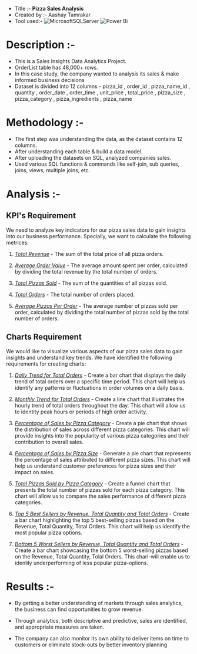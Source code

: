 * Title :-        **Pizza Sales Analysis**
* Created by :-   Aashay Tamrakar
* Tool used:-     ![MicrosoftSQLServer](https://img.shields.io/badge/Microsoft%20SQL%20Server-CC2927?style=for-the-badge&logo=microsoft%20sql%20server&logoColor=white) ![Power Bi](https://img.shields.io/badge/power_bi-F2C811?style=for-the-badge&logo=powerbi&logoColor=black)

# Description :- 

* This is a Sales Insights Data Analytics Project.
* OrderList table has 48,000+ rows.
* In this case study, the company wanted to analysis its sales & make informed business decisions
* Dataset is divided into 12 columns - pizza_id , order_id , pizza_name_id , quantity , order_date , order_time , unit_price , total_price , pizza_size , pizza_category , pizza_ingredients , pizza_name

# Methodology :- 

* The first step was understanding the data, as the dataset contains 12 columns. 
* After understanding each table & build a data model.
* After uploading the datasets on SQL, analyzed companies sales. 
* Used various SQL functions & commands like self-join, sub queries, joins, views, multiple joins, etc.

# Analysis :- 

## KPI's Requirement

We need to analyze key indicators for our pizza sales data to gain insights into our business performance. Specially, we want to calculate the following metrices:

1. <ins>*Total Revenue*</ins> - The sum of the total price of all pizza orders.

2. <ins>*Average Order Value*</ins> - The average amount spent per order, calculated by dividing the total revenue by the total number of orders.

3. <ins>*Total Pizzas Sold*</ins> - The sum of the quantities of all pizzas sold.

4. <ins>*Total Orders*</ins> - The total number of orders placed.

5. <ins>*Average Pizzas Per Order*</ins> - The average number of pizzas sold per order, calculated by dividing the total number of pizzas sold by the total number of orders.

## Charts Requirement

We would like to visualize various aspects of our pizza sales data to gain insights and understand key trends. We have identified the following requirements for creating charts:

1. <ins>*Daily Trend for Total Orders*</ins> - Create a bar chart that displays the daily trend of total orders over a specific time period. This chart will help us identify any patterns or fluctuations in order volumes on a daily basis.

2. <ins>*Monthly Trend for Total Orders*</ins> - Create a line chart that illustrates the hourly trend of total orders throughout the day. This chart will allow us to identity peak hours or periods of high order activity.

3. <ins>*Percentage of Sales by Pizza Category*</ins> - Create a pie chart that shows the distribution of sales across different pizza categories. This chart will provide insights into the popularity of various pizza categories and their contribution to overall sales.

4. <ins>*Percentage of Sales by Pizza Size*</ins> - Generate a pie chart that represents the percentage of sales attributed to different pizza sizes. This chart will help us understand customer preferences for pizza sizes and their impact on sales.

5. <ins>*Total Pizzas Sold by Pizza Category*</ins> - Create a funnel chart that presents the total number of pizzas sold for each pizza category. This chart will allow us to compare the sales performance of different pizza categories.

6. <ins>*Top 5 Best Sellers by Revenue, Total Quantity and Total Orders*</ins> - Create a bar chart highlighting the top 5 best-selling pizzas based on the Revenue, Total Quantity, Total Orders. This chart will help us identify the most popular pizza options.

7. <ins>*Bottom 5 Worst Sellers by Revenue, Total Quantity and Total Orders*</ins> - Create a bar chart showcasing the bottom 5 worst-selling pizzas based on the Revenue, Total Quantity, Tolal Orders. This charl-will enable us to idenlily underperforming of less popular pizza-oplions.

# Results :-

* By getting a better understanding of markets through sales analytics, the business can find opportunities to grow revenue. 

* Through analytics, both descriptive and predictive, sales are identified, and appropriate measures are taken. 

* The company can also monitor its own ability to deliver items on time to customers or eliminate stock-outs by better inventory planning
